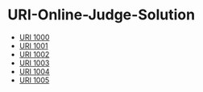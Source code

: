 # URI-Online-Judge-Solution

+ [URI 1000](https://github.com/khanshifaul/URI-Online-Judge-Solution/blob/master/URI_1000/URI_1000.md)
+ [URI 1001]()
+ [URI 1002]()
+ [URI 1003]()
+ [URI 1004]()
+ [URI 1005]()
